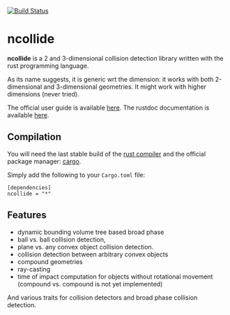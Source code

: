 [![Build Status](https://travis-ci.org/sebcrozet/ncollide.svg)](https://travis-ci.org/sebcrozet/ncollide)

ncollide
========

**ncollide** is a 2 and 3-dimensional collision detection library written with
the rust programming language.

As its name suggests, it is generic wrt the dimension: it works with both
2-dimensional and 3-dimensional geometries. It might work with higher
dimensions (never tried).

The official user guide is available [here](http://ncollide.org).
The rustdoc documentation is available [here](http://ncollide.org/doc/ncollide).

## Compilation
You will need the last stable build of the [rust compiler](http://www.rust-lang.org)
and the official package manager: [cargo](https://github.com/rust-lang/cargo).

Simply add the following to your `Cargo.toml` file:

```
[dependencies]
ncollide = "*"
```


## Features
- dynamic bounding volume tree based broad phase
- ball vs. ball collision detection,
- plane vs. any convex object collision detection.
- collision detection between arbitrary convex objects
- compound geometries
- ray-casting
- time of impact computation  for objects without rotational movement (compound vs. compound is not
  yet implemented)

And various traits for collision detectors and broad phase collision detection.

